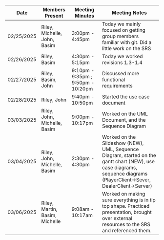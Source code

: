 | Date       | Members Present                 | Meeting Minutes                     | Meeting Notes                                                                                                                                                            |
| ---------- | ------------------------------  | ----------------------------------- | -------------                                                                                                                                                            |
| 02/25/2025 | Riley, Michelle, John, Basim    | 3:00pm - 4:45pm                     | Today we mainly focused on getting group members familiar with git. Did a little work on the SRS                                                                         |
| 02/26/2025 | Riley, Basim                    | 4:30pm - 5:15pm                     | Today we worked revisions 1.3-1.4                                                                                                                                        |
| 02/27/2025 | Riley, Basim, John              | 9:10pm - 9:35pm ; 9:50pm - 10:20pm  | Discussed more functional requirements                                                                                                                                   |
| 02/28/2025 | Riley, John                     | 9:40pm - 10:50pm                    | Started the use case document                                                                                                                                            |
| 03/03/2025 | Riley, John, Michelle, Basim    | 9:00pm - 10:17pm                    | Worked on the UML Document, and the Sequence Diagram                                                                                                                     |
| 03/04/2025 | Riley, John, Michelle, Basim    | 2:30pm - 4:30pm                     | Worked on the Slideshow (NEW), UML, Sequence Diagram, started on the gantt chart (NEW), use case diagrams, sequence diagrams (PlayerClient->Sever, DealerClient->Server) |
| 03/06/2025 | Riley, Martin, Basim, Michelle  | 9:08am - 10:17am                     | Worked on making sure everything is in tip top shape. Practiced presentation, brought over external resources to the SRS and referenced them.                                                                                                                                                                          |

